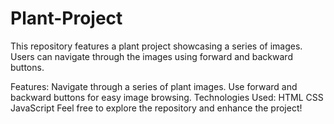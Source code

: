 # Plant-Project
This repository features a plant project showcasing a series of images. Users can navigate through the images using forward and backward buttons.

Features:
Navigate through a series of plant images.
Use forward and backward buttons for easy image browsing.
Technologies Used:
HTML
CSS
JavaScript
Feel free to explore the repository and enhance the project!
